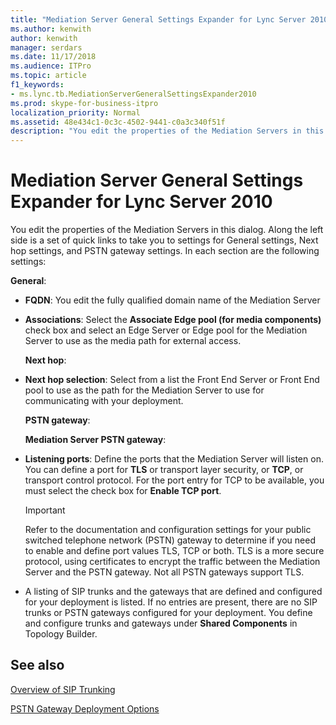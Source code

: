 ```yaml
---
title: "Mediation Server General Settings Expander for Lync Server 2010"
ms.author: kenwith
author: kenwith
manager: serdars
ms.date: 11/17/2018
ms.audience: ITPro
ms.topic: article
f1_keywords:
- ms.lync.tb.MediationServerGeneralSettingsExpander2010
ms.prod: skype-for-business-itpro
localization_priority: Normal
ms.assetid: 48e434c1-0c3c-4502-9441-c0a3c340f51f
description: "You edit the properties of the Mediation Servers in this dialog. Along the left side is a set of quick links to take you to settings for General settings, Next hop settings, and PSTN gateway settings. In each section are the following settings:"
---
```


# Mediation Server General Settings Expander for Lync Server 2010

You edit the properties of the Mediation Servers in this dialog. Along the left side is a set of quick links to take you to settings for General settings, Next hop settings, and PSTN gateway settings. In each section are the following settings:

 **General**:

- **FQDN**: You edit the fully qualified domain name of the Mediation Server

- **Associations**: Select the **Associate Edge pool (for media components)** check box and select an Edge Server or Edge pool for the Mediation Server to use as the media path for external access.

  **Next hop**:

- **Next hop selection**: Select from a list the Front End Server or Front End pool to use as the path for the Mediation Server to use for communicating with your deployment.

  **PSTN gateway**:

  **Mediation Server PSTN gateway**:

- **Listening ports**: Define the ports that the Mediation Server will listen on. You can define a port for **TLS** or transport layer security, or **TCP**, or transport control protocol. For the port entry for TCP to be available, you must select the check box for **Enable TCP port**.

    > [!IMPORTANT]
    > Refer to the documentation and configuration settings for your public switched telephone network (PSTN) gateway to determine if you need to enable and define port values TLS, TCP or both. TLS is a more secure protocol, using certificates to encrypt the traffic between the Mediation Server and the PSTN gateway. Not all PSTN gateways support TLS.

- A listing of SIP trunks and the gateways that are defined and configured for your deployment is listed. If no entries are present, there are no SIP trunks or PSTN gateways configured for your deployment. You define and configure trunks and gateways under **Shared Components** in Topology Builder.

## See also

[Overview of SIP Trunking](https://technet.microsoft.com/library/204f2c21-436f-4b2d-93ea-d6db98fa2952.aspx)

[PSTN Gateway Deployment Options](https://technet.microsoft.com/library/d1ab4f74-18aa-40c7-a8cf-ec806cf6e28a.aspx)